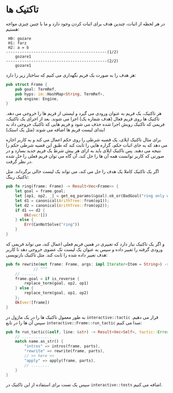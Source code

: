 # تاکتیک ها

در هر لحظه از اثبات، چندین هدف برای اثبات کردن وجود دارد و ما با چنین چیزی مواجه هستیم:

```
 H0: gozare
 H1: farz
 H2: a = b
--------------------------------------------(1/2)
    gozare1
--------------------------------------------(2/2)
    gozare1
```

هر هدف را به صورت یک فریم نگهداری می کنیم که ساختار زیر را دارد:

```rust
pub struct Frame {
    pub goal: TermRef,
    pub hyps: im::HashMap<String, TermRef>,
    pub engine: Engine,
}
```

هر تاکتیک، یک فریم به عنوان ورودی می گیرد و لیستی از فریم ها را خروجی می دهد. تاکتیک ها روی فریم
فعال (هدف شماره یک) اجرا می شوند. بعد از اجرای یک تاکتیک، فریمی که تاکتیک رویش اجرا شده حذف می شود
و فریم هایی که تاکتیک خروجی داد به ابتدای لیست فریم ها اضافه می شوند (مثل یک استک)

برای مثال تاکتیک اپلای، یک قضیه شرطی را روی حکم اعمال می کند و به کاربر اجازه می دهد که به جای
اثبات حکم، گزاره هایی را ثابت کند که طبق این قضیه شرطی حکم را نتیجه می دهند. پس تاکتیک اپلای
باید به ازای هر پیش شرط یک فریم جدید بسازد و در صورتی که کاربر توانست همه آن ها را حل کند، آن گاه
می توان فریم فعلی را حل شده در نظر گرفت.

اگر یک تاکتیک کاملا یک هدف را حل می کند، می تواند یک لیست خالی برگرداند. مثل تاکتیک رینگ:

```rust
pub fn ring(frame: Frame) -> Result<Vec<Frame>> {
    let goal = frame.goal;
    let [op1, op2, _] = get_eq_params(&goal).ok_or(BadGoal("ring only work on equality"))?;
    let d1 = canonical(ArithTree::from(op1));
    let d2 = canonical(ArithTree::from(op2));
    if d1 == d2 {
        Ok(vec![])
    } else {
        Err(CanNotSolve("ring"))
    }
}
```

و اگر یک تاکتیک نیاز دارد که تغییری در همین فریم فعلی اعمال کند، می تواند فریمی که ورودی گرفته را
تغییر داده و سپس به عنوان یک لیست تک عضوی خروجی دهد تا کاربر هدف تغییر داده شده را ثابت کند. مثل
تاکتیک بازنویسی:

```rust
pub fn rewrite(mut frame: Frame, args: impl Iterator<Item = String>) -> Result<Vec<Frame>> {
            // ^^^
    // ......
    frame.goal = if is_reverse {
        replace_term(goal, op2, op1)
    } else {
        replace_term(goal, op1, op2)
    };
    Ok(vec![frame])
}
```

به طور معمول تاکتیک ها را در یک ماژول در
`interactive::tactic`
قرار می دهیم. سپس آن ها را در تابع
`interactive::Frame::run_tactic`
صدا می کنیم:

```rust
pub fn run_tactic(&self, line: &str) -> Result<Vec<Self>, tactic::Error> {    
    // .............
    match name.as_str() {
        "intros" => intros(frame, parts),
        "rewrite" => rewrite(frame, parts),
        // >> here <<
        "apply" => apply(frame, parts),
        // ........
    }
}
```

سپس یک تست برای استفاده از این تاکتیک در
`interactive::tests`
اضافه می کنیم.

